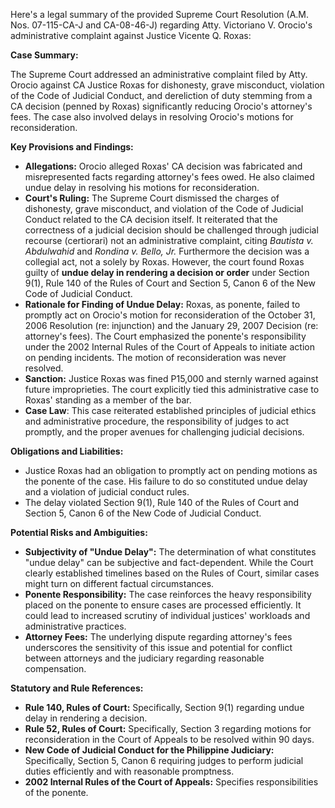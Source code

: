 Here's a legal summary of the provided Supreme Court Resolution (A.M. Nos. 07-115-CA-J and CA-08-46-J) regarding Atty. Victoriano V. Orocio's administrative complaint against Justice Vicente Q. Roxas:

**Case Summary:**

The Supreme Court addressed an administrative complaint filed by Atty. Orocio against CA Justice Roxas for dishonesty, grave misconduct, violation of the Code of Judicial Conduct, and dereliction of duty stemming from a CA decision (penned by Roxas) significantly reducing Orocio's attorney's fees. The case also involved delays in resolving Orocio's motions for reconsideration.

**Key Provisions and Findings:**

*   **Allegations:** Orocio alleged Roxas' CA decision was fabricated and misrepresented facts regarding attorney's fees owed. He also claimed undue delay in resolving his motions for reconsideration.
*   **Court's Ruling:** The Supreme Court dismissed the charges of dishonesty, grave misconduct, and violation of the Code of Judicial Conduct related to the CA decision itself. It reiterated that the correctness of a judicial decision should be challenged through judicial recourse (certiorari) not an administrative complaint, citing *Bautista v. Abdulwahid* and *Rondina v. Bello, Jr.* Furthermore the decision was a collegial act, not a solely by Roxas. However, the court found Roxas guilty of **undue delay in rendering a decision or order** under Section 9(1), Rule 140 of the Rules of Court and Section 5, Canon 6 of the New Code of Judicial Conduct.
*   **Rationale for Finding of Undue Delay:** Roxas, as ponente, failed to promptly act on Orocio's motion for reconsideration of the October 31, 2006 Resolution (re: injunction) and the January 29, 2007 Decision (re: attorney's fees). The Court emphasized the ponente's responsibility under the 2002 Internal Rules of the Court of Appeals to initiate action on pending incidents. The motion of reconsideration was never resolved.
*   **Sanction:** Justice Roxas was fined P15,000 and sternly warned against future improprieties. The court explicitly tied this administrative case to Roxas' standing as a member of the bar.
*   **Case Law**: This case reiterated established principles of judicial ethics and administrative procedure, the responsibility of judges to act promptly, and the proper avenues for challenging judicial decisions.

**Obligations and Liabilities:**

*   Justice Roxas had an obligation to promptly act on pending motions as the ponente of the case. His failure to do so constituted undue delay and a violation of judicial conduct rules.
*   The delay violated Section 9(1), Rule 140 of the Rules of Court and Section 5, Canon 6 of the New Code of Judicial Conduct.

**Potential Risks and Ambiguities:**

*   **Subjectivity of "Undue Delay":**  The determination of what constitutes "undue delay" can be subjective and fact-dependent. While the Court clearly established timelines based on the Rules of Court, similar cases might turn on different factual circumstances.
*   **Ponente Responsibility:** The case reinforces the heavy responsibility placed on the ponente to ensure cases are processed efficiently. It could lead to increased scrutiny of individual justices' workloads and administrative practices.
*   **Attorney Fees:** The underlying dispute regarding attorney's fees underscores the sensitivity of this issue and potential for conflict between attorneys and the judiciary regarding reasonable compensation.

**Statutory and Rule References:**

*   **Rule 140, Rules of Court:**  Specifically, Section 9(1) regarding undue delay in rendering a decision.
*   **Rule 52, Rules of Court:** Specifically, Section 3 regarding motions for reconsideration in the Court of Appeals to be resolved within 90 days.
*   **New Code of Judicial Conduct for the Philippine Judiciary:** Specifically, Section 5, Canon 6 requiring judges to perform judicial duties efficiently and with reasonable promptness.
*   **2002 Internal Rules of the Court of Appeals:** Specifies responsibilities of the ponente.
